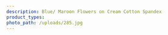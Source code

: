 ```yaml
---
description: Blue/ Maroon Flowers on Cream Cotton Spandex
product_types:
photo_path: /uploads/285.jpg
---
```

